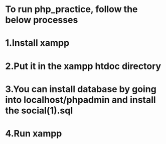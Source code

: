# To run php_practice, follow the below processes
# 1.Install xampp
# 2.Put it in the xampp htdoc directory
# 3.You can install database by going into localhost/phpadmin and install the social(1).sql 
# 4.Run xampp 
